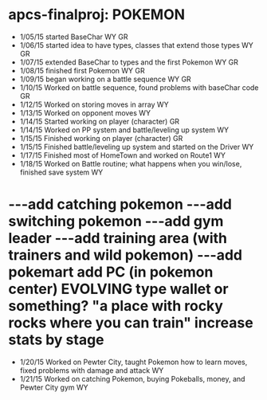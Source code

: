 apcs-finalproj: POKEMON
==============

- 1/05/15 started BaseChar WY GR
- 1/06/15 started idea to have types, classes that extend those types WY GR
- 1/07/15 extended BaseChar to types and the first Pokemon WY GR
- 1/08/15 finished first Pokemon WY GR
- 1/09/15 began working on a battle sequence WY GR
- 1/10/15 Worked on battle sequence, found problems with baseChar code GR
- 1/12/15 Worked on storing moves in array WY
- 1/13/15 Worked on opponent moves WY
- 1/14/15 Started working on player (character) GR
- 1/14/15 Worked on PP system and battle/leveling up system WY
- 1/15/15 Finished working on player (character) GR
- 1/15/15 Finished battle/leveling up system and started on the Driver WY
- 1/17/15 Finished most of HomeTown and worked on Route1 WY
- 1/18/15 Worked on Battle routine; what happens when you win/lose, finished save system WY

---add catching pokemon
---add switching pokemon
---add gym leader
---add training area (with trainers and wild pokemon)
---add pokemart
add PC (in pokemon center)
EVOLVING
type wallet or something?
"a place with rocky rocks where you can train"
increase stats by stage
=======
- 1/20/15 Worked on Pewter City, taught Pokemon how to learn moves, fixed problems with damage and attack WY
- 1/21/15 Worked on catching Pokemon, buying Pokeballs, money, and Pewter City gym WY
